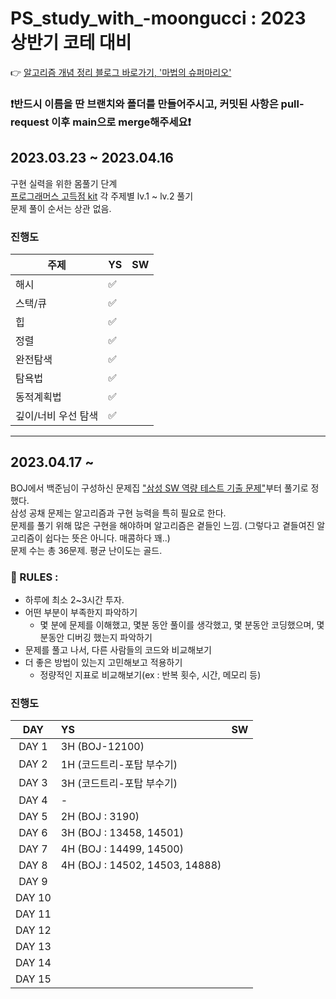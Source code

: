 # PS_study_with_-moongucci : 2023 상반기 코테 대비

👉 [알고리즘 개념 정리 블로그 바로가기, '마법의 슈퍼마리오'](https://blog.naver.com/kks227)  

### ❗️반드시 이름을 딴 브랜치와 폴더를 만들어주시고, 커밋된 사항은 pull-request 이후 main으로 merge해주세요❗️

 
## 2023.03.23 ~ 2023.04.16

구현 실력을 위한 몸풀기 단계  
[프로그래머스 고득점 kit](https://school.programmers.co.kr/learn/challenges?tab=algorithm_practice_kit) 각 주제별 lv.1 ~ lv.2 풀기  
문제 풀이 순서는 상관 없음.  

### 진행도

|       주제      | YS | SW  |
| ---------------| -- | --- |
| 해시            |  ✅ |     |
| 스택/큐          | ✅ |     |
| 힙              | ✅ |     |
| 정렬             | ✅ |     |
| 완전탐색          | ✅ |     |
| 탐욕법           | ✅ |     |
| 동적계획법        | ✅ |     |
| 깊이/너비 우선 탐색 | ✅ |     |

-------

## 2023.04.17 ~ 

BOJ에서 백준님이 구성하신 문제집 ["삼성 SW 역량 테스트 기출 문제"](https://www.acmicpc.net/workbook/view/1152)부터 풀기로 정했다.  
삼성 공채 문제는 알고리즘과 구현 능력을 특히 필요로 한다.  
문제를 풀기 위해 많은 구현을 해야하며 알고리즘은 곁들인 느낌. (그렇다고 곁들여진 알고리즘이 쉽다는 뜻은 아니다. 매콤하다 꽤..)  
문제 수는 총 36문제. 평균 난이도는 골드.

### 📌 RULES :  
* 하루에 최소 2~3시간 투자.
* 어떤 부분이 부족한지 파악하기
  - 몇 분에 문제를 이해했고, 몇분 동안 풀이를 생각했고, 몇 분동안 코딩했으며, 몇 분동안 디버깅 했는지 파악하기
* 문제를 풀고 나서, 다른 사람들의 코드와 비교해보기
* 더 좋은 방법이 있는지 고민해보고 적용하기
  - 정량적인 지표로 비교해보기(ex : 반복 횟수, 시간, 메모리 등)

### 진행도
|       DAY          |  YS                  | SW  |
| :----------------: |         :---         |:---|
| DAY 1              | 3H (BOJ-12100)       |     |
| DAY 2              | 1H (코드트리-포탑 부수기) |     |
| DAY 3              | 3H (코드트리-포탑 부수기) |     |
| DAY 4              |           -          |     |
| DAY 5              | 2H (BOJ : 3190)        |     |
| DAY 6              | 3H (BOJ : 13458, 14501)|     |
| DAY 7              | 4H (BOJ : 14499, 14500)|     |
| DAY 8              | 4H (BOJ : 14502, 14503, 14888)|     |
| DAY 9              |                      |     |
| DAY 10             |                      |     |
| DAY 11             |                      |     |
| DAY 12             |                      |     |
| DAY 13             |                      |     |
| DAY 14             |                      |     |
| DAY 15             |                      |     |
